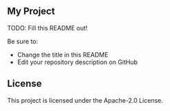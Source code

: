 ## My Project

TODO: Fill this README out!

Be sure to:

* Change the title in this README
* Edit your repository description on GitHub

## License

This project is licensed under the Apache-2.0 License.
